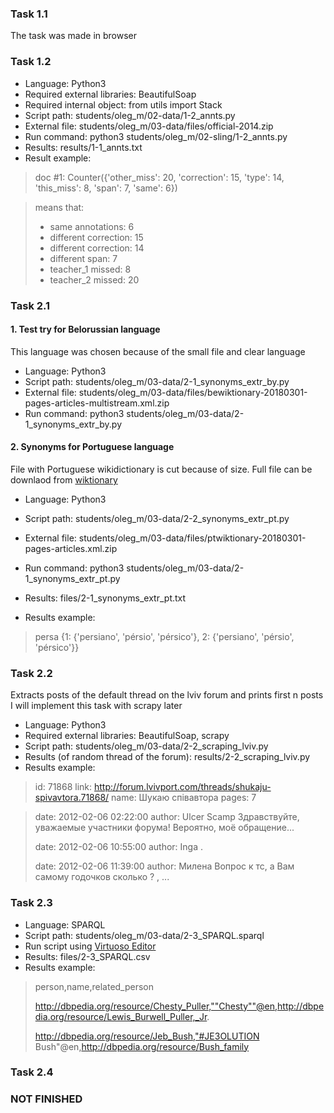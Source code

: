 ### Task 1.1

The task was made in browser

### Task 1.2

+ Language: Python3
+ Required external libraries: BeautifulSoap
+ Required internal object: from utils import Stack
+ Script path: students/oleg_m/02-data/1-2_annts.py
+ External file: students/oleg_m/03-data/files/official-2014.zip
+ Run command: python3 students/oleg_m/02-sling/1-2_annts.py
+ Results: results/1-1_annts.txt
+ Result example:
> doc #1:  Counter({'other_miss': 20, 'correction': 15, 'type': 14, 'this_miss': 8, 'span': 7, 'same': 6})

> means that:
> + same annotations: 6
> + different correction: 15
> + different correction: 14
> + different span: 7
> + teacher_1 missed: 8
> + teacher_2 missed: 20

### Task 2.1

#### 1. Test try for Belorussian language

This language was chosen because of the small file and clear language

+ Language: Python3
+ Script path: students/oleg_m/03-data/2-1_synonyms_extr_by.py
+ External file: students/oleg_m/03-data/files/bewiktionary-20180301-pages-articles-multistream.xml.zip
+ Run command: python3 students/oleg_m/03-data/2-1_synonyms_extr_by.py

#### 2. Synonyms for Portuguese language

File with Portuguese wikidictionary is cut because of size.
Full file can be downlaod from [wiktionary](https://dumps.wikimedia.org/ptwiktionary/20180320)

+ Language: Python3
+ Script path: students/oleg_m/03-data/2-2_synonyms_extr_pt.py
+ External file: students/oleg_m/03-data/files/ptwiktionary-20180301-pages-articles.xml.zip
+ Run command: python3 students/oleg_m/03-data/2-1_synonyms_extr_pt.py

+ Results: files/2-1_synonyms_extr_pt.txt
+ Results example:
> persa {1: {'persiano', 'pérsio', 'pérsico'}, 2: {'persiano', 'pérsio', 'pérsico'}}

### Task 2.2

Extracts posts of the default thread on the lviv forum and prints first n posts
I will implement this task with scrapy later

+ Language: Python3
+ Required external libraries: BeautifulSoap, scrapy
+ Script path: students/oleg_m/03-data/2-2_scraping_lviv.py
+ Results (of random thread of the forum): results/2-2_scraping_lviv.py
+ Results example:
> id: 71868
> link: http://forum.lvivport.com/threads/shukaju-spivavtora.71868/
> name: Шукаю співавтора
> pages: 7

> date: 2012-02-06 02:22:00
> author: Ulcer Scamp
> Здравствуйте, уважаемые участники форума! Вероятно, моё обращение...
>
> date: 2012-02-06 10:55:00
> author: Inga
> .
>
> date: 2012-02-06 11:39:00
> author: Милена
> Вопрос к тс, а Вам самому годочков сколько ? , ...
>

### Task 2.3

+ Language: SPARQL
+ Script path: students/oleg_m/03-data/2-3_SPARQL.sparql
+ Run script using [Virtuoso Editor](https://dbpedia.org/sparql)
+ Results: files/2-3_SPARQL.csv
+ Results example:
> person,name,related_person
>
> http://dbpedia.org/resource/Chesty_Puller,""Chesty""@en,http://dbpedia.org/resource/Lewis_Burwell_Puller,_Jr.
> 
> http://dbpedia.org/resource/Jeb_Bush,"#JE3OLUTION Bush"@en,http://dbpedia.org/resource/Bush_family

### Task 2.4

### NOT FINISHED